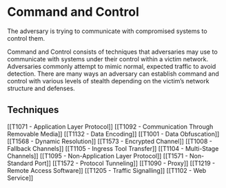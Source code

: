 # Command and Control

The adversary is trying to communicate with compromised systems to control them.

Command and Control consists of techniques that adversaries may use to communicate with systems under their control within a victim network. Adversaries commonly attempt to mimic normal, expected traffic to avoid detection. There are many ways an adversary can establish command and control with various levels of stealth depending on the victim’s network structure and defenses.

## Techniques

[[T1071 - Application Layer Protocol]]
[[T1092 - Communication Through Removable Media]]
[[T1132 - Data Encoding]]
[[T1001 - Data Obfuscation]]
[[T1568 - Dynamic Resolution]]
[[T1573 - Encrypted Channel]]
[[T1008 - Fallback Channels]]
[[T1105 - Ingress Tool Transfer]]
[[T1104 - Multi-Stage Channels]]
[[T1095 - Non-Application Layer Protocol]]
[[T1571 - Non-Standard Port]]
[[T1572 - Protocol Tunneling]]
[[T1090 - Proxy]]
[[T1219 - Remote Access Software]]
[[T1205 - Traffic Signalling]]
[[T1102 - Web Service]]